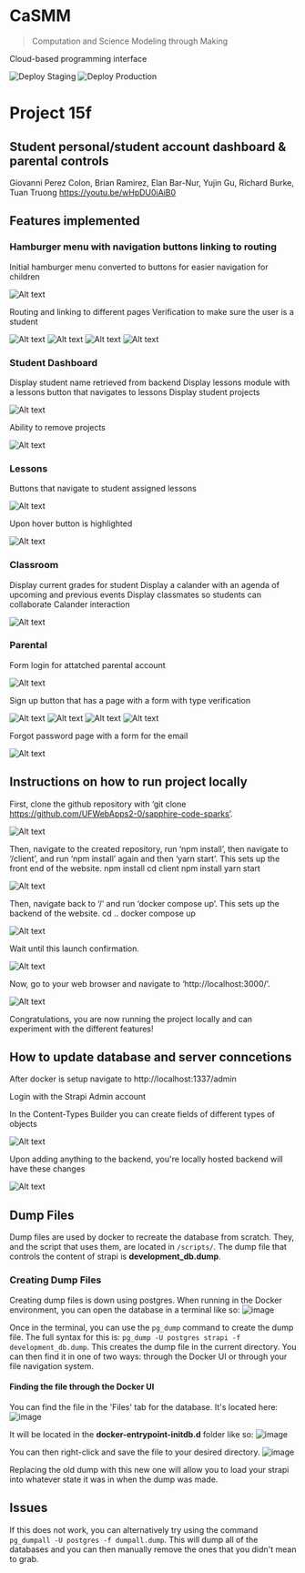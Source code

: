 # CaSMM

> Computation and Science Modeling through Making

Cloud-based programming interface

![Deploy Staging](https://github.com/STEM-C/CaSMM/workflows/Deploy%20Staging/badge.svg)
![Deploy Production](https://github.com/STEM-C/CaSMM/workflows/Deploy%20Production/badge.svg)


# Project 15f
## Student personal/student account dashboard & parental controls
Giovanni Perez Colon, Brian Ramirez, Elan Bar-Nur, Yujin Gu, Richard Burke, Tuan Truong
https://youtu.be/wHpDU0iAiB0

## Features implemented
### Hamburger menu with navigation buttons linking to routing
Initial hamburger menu converted to buttons for easier navigation for children

![Alt text](/images/1_hamburger%20menu.png?raw=true)

Routing and linking to different pages
Verification to make sure the user is a student

![Alt text](/images/2_routing.png?raw=true)
![Alt text](/images/3_routing.png?raw=true)
![Alt text](/images/4_routing.png?raw=true)
![Alt text](/images/5_routing.png?raw=true)

### Student Dashboard
Display student name retrieved from backend
Display lessons module with a lessons button that navigates to lessons
Display student projects

![Alt text](/images/6_dashboard.png?raw=true)

Ability to remove projects

![Alt text](/images/remove.png?raw=true)

### Lessons
Buttons that navigate to student assigned lessons

![Alt text](/images/7_lessons.PNG?raw=true)

Upon hover button is highlighted

![Alt text](/images/8_lessonbuttons.png?raw=true)

### Classroom
Display current grades for student
Display a calander with an agenda of upcoming and previous events
Display classmates so students can collaborate 
Calander interaction

![Alt text](/images/9_classroom.png?raw=true)

### Parental
Form login for attatched parental account

![Alt text](/images/10_classroom.png?raw=true)

Sign up button that has a page with a form with type verification

![Alt text](/images/11_signup.png?raw=true)
![Alt text](/images/12_signupregex.png?raw=true)
![Alt text](/images/12_signupregex2.png?raw=true)
![Alt text](/images/12_signupregex3.png?raw=true)

Forgot password page with a form for the email

![Alt text](/images/13_forgotpass.png?raw=true)

## Instructions on how to run project locally

First, clone the github repository with ‘git clone https://github.com/UFWebApps2-0/sapphire-code-sparks’.

![Alt text](/images/1i.png?raw=true)

Then, navigate to the created repository, run ‘npm install’, then navigate to ‘/client’, and run ‘npm install’ again and then ‘yarn start’. This sets up the front end of the website.
npm install
cd client
npm install
yarn start

![Alt text](/images/2i.png?raw=true)

Then, navigate back to ‘/’ and run ‘docker compose up’. This sets up the backend of the website.
cd ..
docker compose up

![Alt text](/images/3i.png?raw=true)

Wait until this launch confirmation.

![Alt text](/images/4i.png?raw=true)

Now, go to your web browser and navigate to ‘http://localhost:3000/’.

![Alt text](/images/5i.png?raw=true)

Congratulations, you are now running the project locally and can experiment with the different features!

## How to update database and server conncetions

After docker is setup navigate to http://localhost:1337/admin

Login with the Strapi Admin account

In the Content-Types Builder you can create fields of different types of objects

![Alt text](/images/6i.png?raw=true)

Upon adding anything to the backend, you're locally hosted backend will have these changes

![Alt text](/images/7i.png?raw=true)

## Dump Files
Dump files are used by docker to recreate the database from scratch. They, and the script that uses them, are located in ``/scripts/``. The dump file that controls the content of strapi is **development_db.dump**.

### Creating Dump Files
Creating dump files is down using postgres. When running in the Docker environment, you can open the database in a terminal like so:
![image](https://github.com/DavidMagda/CaSMM_fork_2023/assets/31215899/30472760-1f70-4007-9017-02ce31b9d8ce)

Once in the terminal, you can use the ```pg_dump``` command to create the dump file. The full syntax for this is: ```pg_dump -U postgres strapi -f development_db.dump```. This creates the dump file in the current directory. You can then find it in one of two ways: through the Docker UI or through your file navigation system.

#### Finding the file through the Docker UI
You can find the file in the 'Files' tab for the database. It's located here:
![image](https://github.com/DavidMagda/CaSMM_fork_2023/assets/31215899/31321e15-aa5d-4196-8398-79afb64bbf7a)

It will be located in the **docker-entrypoint-initdb.d** folder like so:
![image](https://github.com/DavidMagda/CaSMM_fork_2023/assets/31215899/41f59197-0cdc-4526-8bd2-437b21dae6fc)

You can then right-click and save the file to your desired directory.
![image](https://github.com/DavidMagda/CaSMM_fork_2023/assets/31215899/c7d413f5-f197-48a4-b1ec-8c7eb9a803a8)

Replacing the old dump with this new one will allow you to load your strapi into whatever state it was in when the dump was made.

## Issues
If this does not work, you can alternatively try using the command ```pg_dumpall -U postgres -f dumpall.dump```. This will dump all of the databases and you can then manually remove the ones that you didn't mean to grab.
